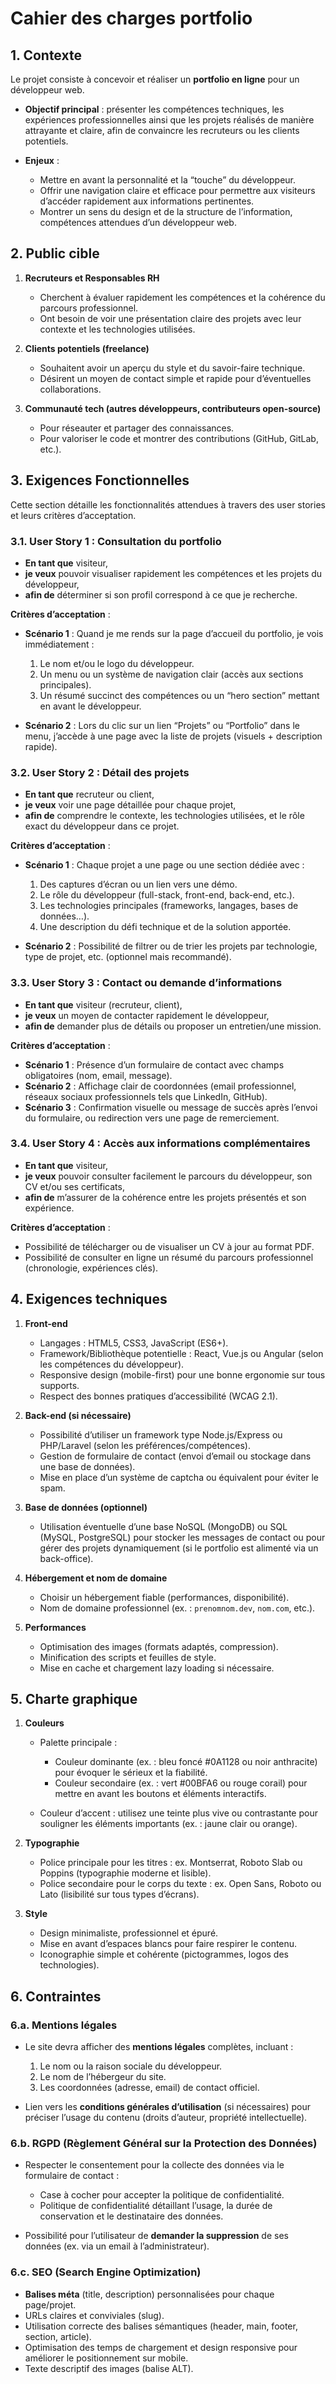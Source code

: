 # Cahier des charges portfolio

## 1. Contexte

Le projet consiste à concevoir et réaliser un **portfolio en ligne** pour un développeur web.

* **Objectif principal** : présenter les compétences techniques, les expériences professionnelles ainsi que les projets réalisés de manière attrayante et claire, afin de convaincre les recruteurs ou les clients potentiels.
* **Enjeux** :

  * Mettre en avant la personnalité et la “touche” du développeur.
  * Offrir une navigation claire et efficace pour permettre aux visiteurs d’accéder rapidement aux informations pertinentes.
  * Montrer un sens du design et de la structure de l’information, compétences attendues d’un développeur web.

## 2. Public cible

1. **Recruteurs et Responsables RH**

    * Cherchent à évaluer rapidement les compétences et la cohérence du parcours professionnel.
    * Ont besoin de voir une présentation claire des projets avec leur contexte et les technologies utilisées.
2. **Clients potentiels (freelance)**

    * Souhaitent avoir un aperçu du style et du savoir-faire technique.
    * Désirent un moyen de contact simple et rapide pour d’éventuelles collaborations.
3. **Communauté tech (autres développeurs, contributeurs open-source)**

    * Pour réseauter et partager des connaissances.
    * Pour valoriser le code et montrer des contributions (GitHub, GitLab, etc.).

## 3. Exigences Fonctionnelles

Cette section détaille les fonctionnalités attendues à travers des user stories et leurs critères d’acceptation.

### 3.1. User Story 1 : Consultation du portfolio

* **En tant que** visiteur,
* **je veux** pouvoir visualiser rapidement les compétences et les projets du développeur,
* **afin de** déterminer si son profil correspond à ce que je recherche.

**Critères d’acceptation** :

* **Scénario 1** : Quand je me rends sur la page d’accueil du portfolio, je vois immédiatement :

  1. Le nom et/ou le logo du développeur.
  2. Un menu ou un système de navigation clair (accès aux sections principales).
  3. Un résumé succinct des compétences ou un “hero section” mettant en avant le développeur.
* **Scénario 2** : Lors du clic sur un lien “Projets” ou “Portfolio” dans le menu, j’accède à une page avec la liste de projets (visuels + description rapide).

### 3.2. User Story 2 : Détail des projets

* **En tant que** recruteur ou client,
* **je veux** voir une page détaillée pour chaque projet,
* **afin de** comprendre le contexte, les technologies utilisées, et le rôle exact du développeur dans ce projet.

**Critères d’acceptation** :

* **Scénario 1** : Chaque projet a une page ou une section dédiée avec :

  1. Des captures d’écran ou un lien vers une démo.
  2. Le rôle du développeur (full-stack, front-end, back-end, etc.).
  3. Les technologies principales (frameworks, langages, bases de données…).
  4. Une description du défi technique et de la solution apportée.
* **Scénario 2** : Possibilité de filtrer ou de trier les projets par technologie, type de projet, etc. (optionnel mais recommandé).

### 3.3. User Story 3 : Contact ou demande d’informations

* **En tant que** visiteur (recruteur, client),
* **je veux** un moyen de contacter rapidement le développeur,
* **afin de** demander plus de détails ou proposer un entretien/une mission.

**Critères d’acceptation** :

* **Scénario 1** : Présence d’un formulaire de contact avec champs obligatoires (nom, email, message).
* **Scénario 2** : Affichage clair de coordonnées (email professionnel, réseaux sociaux professionnels tels que LinkedIn, GitHub).
* **Scénario 3** : Confirmation visuelle ou message de succès après l’envoi du formulaire, ou redirection vers une page de remerciement.

### 3.4. User Story 4 : Accès aux informations complémentaires

* **En tant que** visiteur,
* **je veux** pouvoir consulter facilement le parcours du développeur, son CV et/ou ses certificats,
* **afin de** m’assurer de la cohérence entre les projets présentés et son expérience.

**Critères d’acceptation** :

* Possibilité de télécharger ou de visualiser un CV à jour au format PDF.
* Possibilité de consulter en ligne un résumé du parcours professionnel (chronologie, expériences clés).

## 4. Exigences techniques

1. **Front-end**

    * Langages : HTML5, CSS3, JavaScript (ES6+).
    * Framework/Bibliothèque potentielle : React, Vue.js ou Angular (selon les compétences du développeur).
    * Responsive design (mobile-first) pour une bonne ergonomie sur tous supports.
    * Respect des bonnes pratiques d’accessibilité (WCAG 2.1).
2. **Back-end (si nécessaire)**

    * Possibilité d’utiliser un framework type Node.js/Express ou PHP/Laravel (selon les préférences/compétences).
    * Gestion de formulaire de contact (envoi d’email ou stockage dans une base de données).
    * Mise en place d’un système de captcha ou équivalent pour éviter le spam.
3. **Base de données (optionnel)**

    * Utilisation éventuelle d’une base NoSQL (MongoDB) ou SQL (MySQL, PostgreSQL) pour stocker les messages de contact ou pour gérer des projets dynamiquement (si le portfolio est alimenté via un back-office).
4. **Hébergement et nom de domaine**

    * Choisir un hébergement fiable (performances, disponibilité).
    * Nom de domaine professionnel (ex. : `prenomnom.dev`​, `nom.com`​, etc.).
5. **Performances**

    * Optimisation des images (formats adaptés, compression).
    * Minification des scripts et feuilles de style.
    * Mise en cache et chargement lazy loading si nécessaire.

## 5. Charte graphique

1. **Couleurs**

    * Palette principale :

      * Couleur dominante (ex. : bleu foncé #0A1128 ou noir anthracite) pour évoquer le sérieux et la fiabilité.
      * Couleur secondaire (ex. : vert #00BFA6 ou rouge corail) pour mettre en avant les boutons et éléments interactifs.
    * Couleur d’accent : utilisez une teinte plus vive ou contrastante pour souligner les éléments importants (ex. : jaune clair ou orange).
2. **Typographie**

    * Police principale pour les titres : ex. Montserrat, Roboto Slab ou Poppins (typographie moderne et lisible).
    * Police secondaire pour le corps du texte : ex. Open Sans, Roboto ou Lato (lisibilité sur tous types d’écrans).
3. **Style**

    * Design minimaliste, professionnel et épuré.
    * Mise en avant d’espaces blancs pour faire respirer le contenu.
    * Iconographie simple et cohérente (pictogrammes, logos des technologies).

## 6. Contraintes

### 6.a. Mentions légales

* Le site devra afficher des **mentions légales** complètes, incluant :

  1. Le nom ou la raison sociale du développeur.
  2. Le nom de l’hébergeur du site.
  3. Les coordonnées (adresse, email) de contact officiel.
* Lien vers les **conditions générales d’utilisation** (si nécessaires) pour préciser l’usage du contenu (droits d’auteur, propriété intellectuelle).

### 6.b. RGPD (Règlement Général sur la Protection des Données)

* Respecter le consentement pour la collecte des données via le formulaire de contact :

  * Case à cocher pour accepter la politique de confidentialité.
  * Politique de confidentialité détaillant l’usage, la durée de conservation et le destinataire des données.
* Possibilité pour l’utilisateur de **demander la suppression** de ses données (ex. via un email à l’administrateur).

### 6.c. SEO (Search Engine Optimization)

* **Balises méta** (title, description) personnalisées pour chaque page/projet.
* URLs claires et conviviales (slug).
* Utilisation correcte des balises sémantiques (header, main, footer, section, article).
* Optimisation des temps de chargement et design responsive pour améliorer le positionnement sur mobile.
* Texte descriptif des images (balise ALT).

